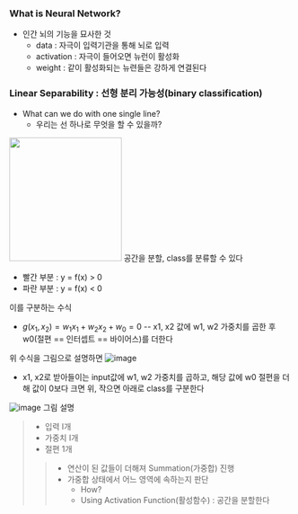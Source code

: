 ### What is Neural Network?
- 인간 뇌의 기능을 묘사한 것
  - data : 자극이 입력기관을 통해 뇌로 입력
  - activation : 자극이 들어오면 뉴런이 활성화
  - weight : 같이 활성화되는 뉴련들은 강하게 연결된다


### Linear Separability : 선형 분리 가능성(binary classification)
- What can we do with one single line?
  - 우리는 선 하나로 무엇을 할 수 있을까?

<img src= "https://user-images.githubusercontent.com/107015573/215021129-93f024c2-afcb-4080-accd-180d8e71f5d3.png" width="200" height="220">
공간을 분할, class를 분류할 수 있다

- 빨간 부분 : y = f(x) > 0
- 파란 부분 : y = f(x) < 0

이를 구분하는 수식 
- $g(x_1, x_2) = w_1 x_1 + w_2 x_2 + w_0 = 0$
-- x1, x2 값에 w1, w2 가중치를 곱한 후 w0(절편 == 인터셉트 == 바이어스)를 더한다

위 수식을 그림으로 설명하면
![image](https://user-images.githubusercontent.com/107015573/215022202-012124ba-fbe2-4e8c-bcd5-8ed3ceefd86a.png)
- x1, x2로 받아들이는 input값에 w1, w2 가중치를 곱하고, 해당 값에 w0 절편을 더해 값이 0보다 크면 위, 작으면 아래로 class를 구분한다

![image](https://user-images.githubusercontent.com/107015573/215022328-138145d4-b94c-4889-9ff3-25132c24f706.png)
그림 설명
>- 입력 I개
>- 가중치 I개
>- 절편 1개
>>- 연산이 된 값들이 더해져 Summation(가중합) 진행
>>- 가중합 상태에서 어느 영역에 속하는지 판단
>>    - How?
>>    - Using Activation Function(활성함수) : 공간을 분할한다
   
